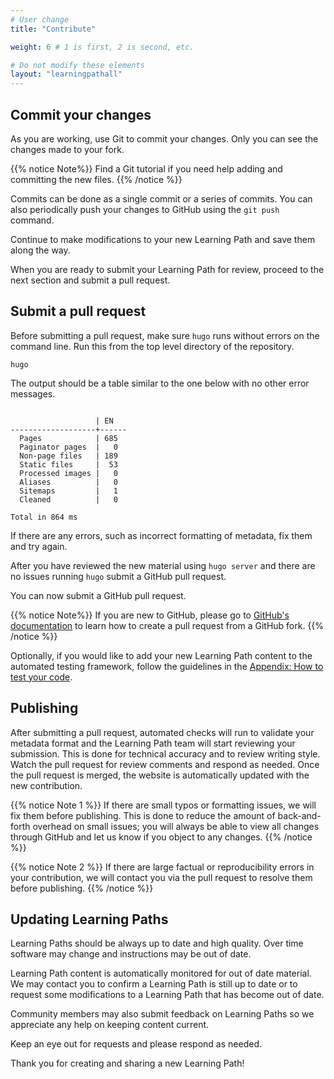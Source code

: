 ```yaml
---
# User change
title: "Contribute"

weight: 6 # 1 is first, 2 is second, etc.

# Do not modify these elements
layout: "learningpathall"
---
```


## Commit your changes

As you are working, use Git to commit your changes. Only you can see the changes made to your fork.

{{% notice Note%}}
Find a Git tutorial if you need help adding and committing the new files. 
{{% /notice %}}

Commits can be done as a single commit or a series of commits. You can also periodically push your changes to GitHub using the `git push` command. 

Continue to make modifications to your new Learning Path and save them along the way.

When you are ready to submit your Learning Path for review, proceed to the next section and submit a pull request.

## Submit a pull request 

Before submitting a pull request, make sure `hugo` runs without errors on the command line. Run this from the top level directory of the repository. 

```console
hugo
```

The output should be a table similar to the one below with no other error messages.

```output

                   | EN
-------------------+------
  Pages            | 685
  Paginator pages  |   0
  Non-page files   | 189
  Static files     |  53
  Processed images |   0
  Aliases          |   0
  Sitemaps         |   1
  Cleaned          |   0

Total in 864 ms
```

If there are any errors, such as incorrect formatting of metadata, fix them and try again. 

After you have reviewed the new material using `hugo server` and there are no issues running `hugo` submit a GitHub pull request. 

You can now submit a GitHub pull request. 

{{% notice Note%}}
If you are new to GitHub, please go to [GitHub's documentation](https://docs.github.com/en/pull-requests/collaborating-with-pull-requests/proposing-changes-to-your-work-with-pull-requests/creating-a-pull-request)
to learn how to create a pull request from a GitHub fork.
{{% /notice %}}

Optionally, if you would like to add your new Learning Path content to the automated testing framework, follow the guidelines in the [Appendix: How to test your code](/learning-paths/cross-platform/_example-learning-path/appendix-3-test).

## Publishing

After submitting a pull request, automated checks will run to validate your metadata format and the Learning Path team will start reviewing your submission. This is done for technical accuracy and to review writing style. Watch the pull request for review comments and respond as needed. Once the pull request is merged, the website is automatically updated with the new contribution. 

{{% notice Note 1 %}}
If there are small typos or formatting issues, we will fix them before publishing. This is done to reduce the amount of back-and-forth overhead on small issues; you will always be able to view all changes through GitHub and let us know if you object to any changes.
{{% /notice %}}

{{% notice Note 2 %}}
If there are large factual or reproducibility errors in your contribution, we will contact you via the pull request to resolve them before publishing.
{{% /notice %}}

## Updating Learning Paths

Learning Paths should be always up to date and high quality. Over time software may change and instructions may be out of date.

Learning Path content is automatically monitored for out of date material. We may contact you to confirm a Learning Path is still up to date or to request some modifications to a Learning Path that has become out of date. 

Community members may also submit feedback on Learning Paths so we appreciate any help on keeping content current.

Keep an eye out for requests and please respond as needed.

Thank you for creating and sharing a new Learning Path!

